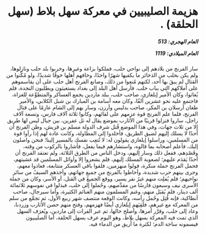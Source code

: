 <h1 dir="rtl">هزيمة الصليبيين في معركة سهل بلاط (سهل الحلقة) .</h1>

<h5 dir="rtl">العام الهجري:  513

العام الميلادي: 1119

</h5>

<p dir="rtl">سار الفرنج من بلادهم إلى نواحي حلب، فملكوا بزاعة وغيرها، وخربوا بلد حلب ونازلوها، ولم يكن بحلب من الذخائر ما يكفيها شهرًا واحدًا، وخافهم أهلها خوفًا شديدًا، ولو مُكِّنوا من القتال لم يبقَ بها أحد، لكنهم مُنعوا من ذلك، وصانع الفرنج أهل حلب على أن يقاسموهم على أملاكهم التي بباب حلب. فأرسل أهل البلد إلى بغداد يستغيثون ويطلبون النجدة، فلم يُغاثوا، وكان الأمير إيلغازي، صاحب حلب، ببلد ماردين يجمع العساكر والمتطوِّعة للغزاة، فاجتمع عليه نحو عشرين ألفًا، وكان معه أسامة بن المبارك بن شبل الكلابي، والأمير طغان أرسلان بن المكر، صاحب بدليس وأرزن، وسار بهم إلى الشام عازمًا على قتال الفرنج، فلما علم الفرنج قوة عزمهم على لقائهم، وكانوا ثلاثة آلاف فارس، وتسعة آلاف راجل، ساروا فنزلوا قريبًا من الأثارب بموضع يقال له تل عفرين، بين جبال ليس لها طريق إلا من ثلاث جهات، وفي هذا الموضع قُتل شرف الدولة مسلم بن قريش، وظن الفرنج أن أحدًا لا يسلك إليهم لضيق الطريق، فأخلدوا إلى المطاولة، وكانت عادة لهم إذا رأوا قوة من المسلمين، وراسلوا إيلغازي يقولون له: لا تُتعِب نفسك بالمسير إلينا؛ فنحن واصلون إليك، فأعلم أصحابه بما قالوه، واستشارهم فيما يفعل، فأشاروا بالركوب من وقته، وقَصْدِهم، ففعل ذلك وسار إليهم، ودخل الناس من الطرق الثلاثة، ولم تعتقد الفرنج أن أحدًا يَقدَم عليهم؛ لصعوبة المسلك إليهم، فلم يشعروا إلا وأوائل المسلمين قد غشيتهم، فحمل الفرنج حملة منكرة، فولوا منهزمين، فلقوا باقي العسكر متتابعة، فعادوا معهم، وجرى بينهم حرب شديدة، وأحاطوا بالفرنج من جميع جهاتهم، وأخذهم السيفُ من سائر نواحيهم؛ فلم يُفلِت منهم غيرُ نفر يسير، ووقع الجميعُ في القتل، أو الأسر، وكان من جملة الأسرى نيف وسبعون فارسًا من مقدَّميهم، وحُملوا إلى حلب، فبذلوا في نفوسهم ثلاثمائة ألف دينار، فلم يُقبَل منهم، وغنم المسلمون منهم الغنائم الكثيرة، وأما سيرجال، صاحب أنطاكية، فإنه قُتِل وحُمل رأسه، وكانت الوقعة منتصف شهر ربيع الأول، ثم تجمَّع من سلم من المعركة مع غيرهم، فلَقِيَهم إيلغازي أيضًا فهزمهم، وفتح منهم حصن الأثارب وزردنا، وعاد إلى حلب، وقرَّر أمرها، وأصلح حالها، ثم عبر الفرات إلى ماردين، ويُعرَف السهل الذي تمت فيه المعركة بسهل بلاط، وهو اليوم عرف بسهل الحلقة، أما الصليبيون فيسمونه ساحة الدم؛ لكثرة ما أُريق من الدماء فيه.</p></br>
